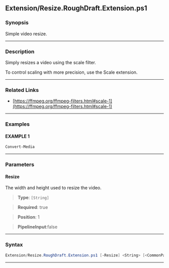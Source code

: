 
Extension/Resize.RoughDraft.Extension.ps1
-----------------------------------------
### Synopsis
Simple video resize.

---
### Description

Simply resizes a video using the scale filter.

To control scaling with more precision, use the Scale extension.

---
### Related Links
* [https://ffmpeg.org/ffmpeg-filters.html#scale-1](https://ffmpeg.org/ffmpeg-filters.html#scale-1)



---
### Examples
#### EXAMPLE 1
```PowerShell
Convert-Media
```

---
### Parameters
#### **Resize**

The width and height used to resize the video.



> **Type**: ```[String]```

> **Required**: true

> **Position**: 1

> **PipelineInput**:false



---
### Syntax
```PowerShell
Extension/Resize.RoughDraft.Extension.ps1 [-Resize] <String> [<CommonParameters>]
```
---




